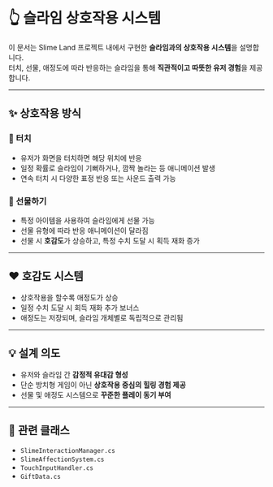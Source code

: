 # 👆 슬라임 상호작용 시스템

이 문서는 Slime Land 프로젝트 내에서 구현한 **슬라임과의 상호작용 시스템**을 설명합니다.  
터치, 선물, 애정도에 따라 반응하는 슬라임을 통해 **직관적이고 따뜻한 유저 경험**을 제공합니다.

---

## ✨ 상호작용 방식

### 📱 터치
- 유저가 화면을 터치하면 해당 위치에 반응
- 일정 확률로 슬라임이 기뻐하거나, 깜짝 놀라는 등 애니메이션 발생
- 연속 터치 시 다양한 표정 반응 또는 사운드 출력 가능

### 🎁 선물하기
- 특정 아이템을 사용하여 슬라임에게 선물 가능
- 선물 유형에 따라 반응 애니메이션이 달라짐
- 선물 시 **호감도**가 상승하고, 특정 수치 도달 시 획득 재화 증가

---

## ❤️ 호감도 시스템

- 상호작용을 할수록 애정도가 상승
- 일정 수치 도달 시 회득 재화 추가 보너스
- 애정도는 저장되며, 슬라임 개체별로 독립적으로 관리됨

---

## 💡 설계 의도

- 유저와 슬라임 간 **감정적 유대감 형성**
- 단순 방치형 게임이 아닌 **상호작용 중심의 힐링 경험 제공**
- 선물 및 애정도 시스템으로 **꾸준한 플레이 동기 부여**

---

## 📁 관련 클래스

- `SlimeInteractionManager.cs`  
- `SlimeAffectionSystem.cs`  
- `TouchInputHandler.cs`  
- `GiftData.cs`
